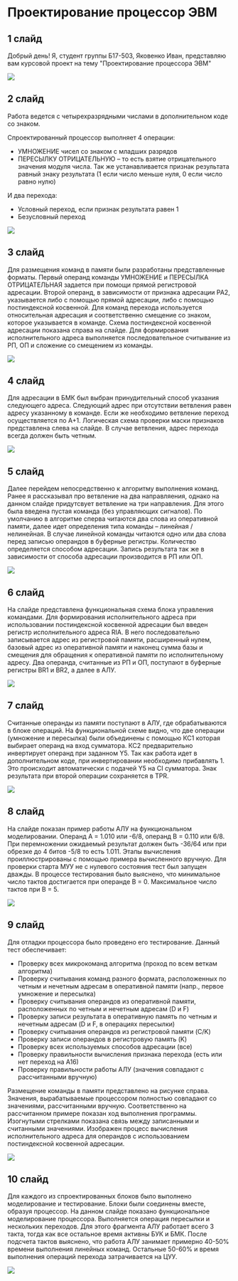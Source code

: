 # Проектирование процессор ЭВМ

## 1 слайд

Добрый день! Я, студент группы Б17-503, Яковенко Иван, представляю вам курсовой проект на тему "Проектирование процессора ЭВМ"

![](screenshots/slide_1.png)

## 2 слайд

Работа ведется с четырехразрядными числами в дополнительном коде со знаком.

Спроектированный процессор выполняет 4 операции:

- УМНОЖЕНИЕ чисел со знаком с младших разрядов
- ПЕРЕСЫЛКУ ОТРИЦАТЕЛЬНУЮ – то есть взятие отрицательного значения модуля числа. Так же устанавливается признак результата равный знаку результата (1 если число меньше нуля, 0 если число равно нулю)

И два перехода:

- Условный переход, если признак результата равен 1
- Безусловный переход

![](screenshots/slide_2.png)

## 3 слайд

Для размещения команд в памяти были разработаны представленные форматы. Первый операнд команды УМНОЖЕНИЕ и ПЕРЕСЫЛКА ОТРИЦАТЕЛЬНАЯ задается при помощи прямой регистровой адресации. Второй операнд, в зависимости от признака адресации PA2, указывается либо с помощью прямой адресации, либо с помощью постиндексной косвенной. Для команд перехода используется относительная адресация и соответственно смещение со знаком, которое указывается в команде. Схема постиндексной косвенной адресации показана справа на слайде. Для формирования исполнительного адреса выполняется последовательное считывание из РП, ОП и сложение со смещением из команды.

![](screenshots/slide_3.png)

## 4 слайд

Для адресации в БМК был выбран принудительный способ указания следующего адреса. Следующий адрес при отсутствии ветвления равен адресу указанному в команде. Если же необходимо ветвление переход осуществляется по А+1. Логическая схема проверки маски признаков представлена слева на слайде.
В случае ветвления, адрес перехода всегда должен быть четным.

![](screenshots/slide_4.png)

## 5 слайд

Далее перейдем непосредственно к алгоритму выполнения команд. Ранее я рассказывал про ветвление на два направляения, однако на данном слайде придутсвует ветвление на три направления. Для этого была введена пустая команда (без управляющих сигналов). По умолчанию в алгоритме сперва читаются два слова из оперативной памяти, далее идет определения типа команды – линейная / нелинейная. В случае линейной команды читаются одно или два слова перед записью операндов в буферные регистры. Количество определяется способом адресации. Запись результата так же в зависимости от способа адресации производится в РП или ОП.

![](screenshots/slide_5.png)

## 6 слайд

На слайде представлена функциональная схема блока управления командами. Для формирования исполнительного адреса при использовании постиндексной косвенной адресации был введен регистр исполнительного адреса RIA. В него последовательно записывается адрес из регистровой памяти, расширенный нулем, базовый адрес из оперативной памяти и наконец сумма базы и смещения для обращения к оперативной памяти по исполнительному адресу.
Два операнда, считанные из РП и ОП, поступают в буферные регистры BR1 и BR2, а далее в АЛУ.

![](screenshots/slide_6.png)

## 7 слайд

Считанные операнды из памяти поступают в АЛУ, где обрабатываются в блоке операций. На функциональной схеме видно, что две операции (умножение и пересылка) были объединены с помощью КС1 которая выбирает операнд на вход сумматора. КС2 предварительно инвертирует операнд при заданном Y5. Так как работа идет в дополнительном коде, при инвертировании необходимо прибавлять 1. Это происходит автоматически с подачей Y5 на CI сумматора. Знак результата при второй операции сохраняется в TPR.

![](screenshots/slide_7.png)

## 8 слайд

На слайде показан пример работы АЛУ на функциональном моделировании. Операнд A = 1.010 или -6/8, операнд B = 0.110 или 6/8. При перемножении ожидаемый результат должен быть -36/64 или при обрезке до 4 битов -5/8 то есть 1.011. Этапы вычисления проиллюстрированы с помощью примера вычисленного вручную. Для проверки старта МУУ не с нулевого состояния тест был запущен дважды.
В процессе тестирования было выяснено, что минимальное число тактов достигается при операнде B = 0. Максимальное число тактов при B = 5.

![](screenshots/slide_8.png)

## 9 слайд

Для отладки процессора было проведено его тестирование. Данный тест обеспечивает:

- Проверку всех микрокоманд алгоритма (проход по всем веткам алгоритма)
- Проверку считывания команд разного формата, расположенных по четным и нечетным адресам в оперативной памяти (напр., первое умножение и пересылка)
- Проверку считывания операндов из оперативной памяти, расположенных по четным и нечетным адресам (D и F)
- Проверку записи результата в оперативную память по четным и нечетным адресам (D и F, в операциях пересылки)
- Проверку считывания операндов из регистровой памяти (C/K)
- Проверку записи операндов в регистровую память (K)
- Проверку всех используемых способов адресации (все)
- Проверку правильности вычисления признака перехода (есть или нет переход на А16)
- Проверку правильности работы АЛУ (значения совпадают с рассчитанными вручную)

Размещение команды в памяти представлено на рисунке справа.
Значения, вырабатываемые процессором полностью совпадают со значениями, рассчитанными вручную.
Соответственно на рассчитанном примере показан ход выполнения программы. Изогнутыми стрелками показана связь между записанными и считанными значениями. Изображен процесс вычисления исполнительного адреса для операндов с использованием постиндексной косвенной адресации.

![](screenshots/slide_9.png)

## 10 слайд

Для каждого из спроектированных блоков было выполнено моделирование и тестирование. Блоки были соединены вместе, образуя процессор. На данном слайде показано функциональное моделирование процессора. Выполняется операция пересылки и нескольких переходов. Для этого фрагмента АЛУ работает всего 3 такта, тогда как все остальное время активны БУК и БМК. После подсчета тактов выяснено, что работа АЛУ занимает примерно 40-50% времени выполнения линейных команд. Остальные 50-60% и время выполнения операций перехода затрачивается на ЦУУ.

![](screenshots/slide_10.png)
